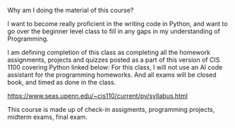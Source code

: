 Why am I doing the material of this course? 

I want to become really proficient in the writing code in Python, and want to go over the beginner level class to fill in any gaps in my understanding of Programming. 

I am defining completion of this class as completing all the homework assignments, projects and quizzes posted as a part of this version of CIS 1100 covering Python linked below: For this class, I will not use an AI code assistant for the programming homeworks. And all exams will be closed book, and timed as done in the class. 

https://www.seas.upenn.edu/~cis110/current/py/syllabus.html

This course is made up of check-in assigments, programming projects, midterm exams, final exam. 




